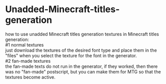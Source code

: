 # Unadded-Minecraft-titles-generation
how to use unadded Minecraft titles generation textures in Minecraft titles generation: <br>
#1 normal textures <br>
just download the textures of the desired font type and place them in the "files" when you select the texture for the font in the generator. <br>
#2 fan-made textures <br>
the fan-made texts do not run in the generator, if they worked, then there was no "fan-made" postscript, but you can make them for MTG so that the textures become active.
